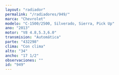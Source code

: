 ```yaml
---
layout: "radiador"
permalink: "/radiadores/949/"
marca: "Chevrolet"
modelo: "C-1500/2500, Silverado, Sierra, Pick Up"
ano: "2013"
motor: "V8 4.8,5.3,6.0"
transmision: "Automática"
parte: "432298"
clima: "Con clima"
alto: "34"
ancho: "17 1/2"
observaciones: ""
id: "949"
---
```


